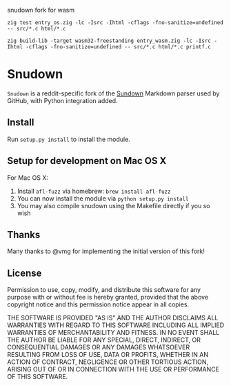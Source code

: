 ﻿snudown fork for wasm

```
zig test entry_os.zig -lc -Isrc -Ihtml -cflags -fno-sanitize=undefined -- src/*.c html/*.c

zig build-lib -target wasm32-freestanding entry_wasm.zig -lc -Isrc -Ihtml -cflags -fno-sanitize=undefined -- src/*.c html/*.c printf.c
```

# Snudown

`Snudown` is a reddit-specific fork of the [Sundown](http://github.com/vmg/sundown)
Markdown parser used by GitHub, with Python integration added.

## Install

Run `setup.py install` to install the module.

## Setup for development on Mac OS X

For Mac OS X:

1. Install `afl-fuzz` via homebrew: `brew install afl-fuzz`
2. You can now install the module via `python setup.py install`
3. You may also compile snudown using the Makefile directly if you so wish

## Thanks

Many thanks to @vmg for implementing the initial version of this fork!

## License

Permission to use, copy, modify, and distribute this software for any
purpose with or without fee is hereby granted, provided that the above
copyright notice and this permission notice appear in all copies.

THE SOFTWARE IS PROVIDED "AS IS" AND THE AUTHOR DISCLAIMS ALL WARRANTIES
WITH REGARD TO THIS SOFTWARE INCLUDING ALL IMPLIED WARRANTIES OF
MERCHANTABILITY AND FITNESS. IN NO EVENT SHALL THE AUTHOR BE LIABLE FOR
ANY SPECIAL, DIRECT, INDIRECT, OR CONSEQUENTIAL DAMAGES OR ANY DAMAGES
WHATSOEVER RESULTING FROM LOSS OF USE, DATA OR PROFITS, WHETHER IN AN
ACTION OF CONTRACT, NEGLIGENCE OR OTHER TORTIOUS ACTION, ARISING OUT OF
OR IN CONNECTION WITH THE USE OR PERFORMANCE OF THIS SOFTWARE.
